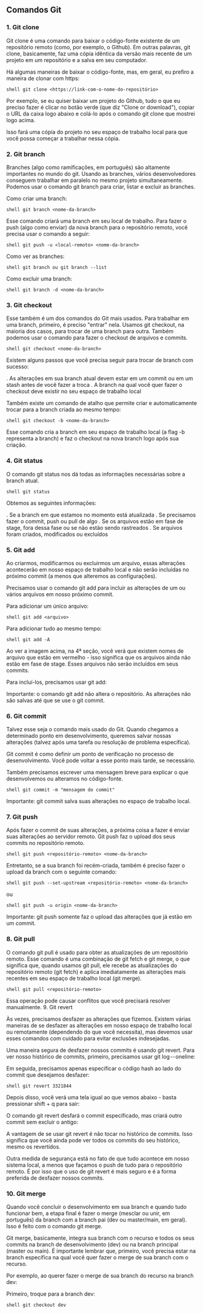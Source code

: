 ## Comandos Git
### 1. Git clone

Git clone é uma comando para baixar o código-fonte existente de um repositório remoto 
(como, por exemplo, o Github). Em outras palavras, git clone, basicamente, 
faz uma cópia idêntica da versão mais recente de um projeto em um repositório e a salva em seu computador.

Há algumas maneiras de baixar o código-fonte, mas, em geral, eu prefiro a maneira de clonar com https:

``shell
git clone <https://link-com-o-nome-do-repositório>
``

Por exemplo, se eu quiser baixar um projeto do Github, 
tudo o que eu preciso fazer é clicar no botão verde (que diz "Clone or download"), 
copiar o URL da caixa logo abaixo e colá-lo após o comando git clone que mostrei logo acima.

Isso fará uma cópia do projeto no seu espaço de trabalho local para que você possa começar a trabalhar nessa cópia.

### 2. Git branch

Branches (algo como ramificações, em português) são altamente importantes no mundo do git. 
Usando as branches, vários desenvolvedores conseguem trabalhar em paralelo no mesmo projeto simultaneamente. 
Podemos usar o comando git branch para criar, listar e excluir as branches.

Como criar uma branch:

``shell
git branch <nome-da-branch>
``

Esse comando criará uma branch em seu local de trabalho. 
Para fazer o push (algo como enviar) da nova branch para o repositório remoto, você precisa usar o comando a seguir:

``shell
git push -u <local-remoto> <nome-da-branch>
``

Como ver as branches:

``shell
git branch ou git branch --list
``

Como excluir uma branch:

``shell
git branch -d <nome-da-branch>
``

### 3. Git checkout

Esse também é um dos comandos do Git mais usados. Para trabalhar em uma branch, 
primeiro, é preciso "entrar" nela. Usamos git checkout, na maioria dos casos, 
para trocar de uma branch para outra. 
Também podemos usar o comando para fazer o checkout de arquivos e commits.

``shell
git checkout <nome-da-branch>
``

Existem alguns passos que você precisa seguir para trocar de branch com sucesso:

. As alterações em sua branch atual devem estar em um commit ou em um stash antes de você fazer a troca
. A branch na qual você quer fazer o checkout deve existir no seu espaço de trabalho local

Também existe um comando de atalho que permite criar e automaticamente 
trocar para a branch criada ao mesmo tempo:

``shell
git checkout -b <nome-da-branch>
``

Esse comando cria a branch em seu espaço de trabalho local (a flag -b representa a branch) e faz o checkout na nova branch logo após sua criação.

### 4. Git status

O comando git status nos dá todas as informações necessárias sobre a branch atual.

``shell
git status
``

Obtemos as seguintes informações:

. Se a branch em que estamos no momento está atualizada
. Se precisamos fazer o commit, push ou pull de algo
. Se os arquivos estão em fase de stage, fora dessa fase ou se não estão sendo rastreados
. Se arquivos foram criados, modificados ou excluídos

### 5. Git add

Ao criarmos, modificarmos ou excluirmos um arquivo, essas alterações acontecerão em nosso 
espaço de trabalho local e não serão incluídas no próximo commit (a menos que alteremos as configurações).

Precisamos usar o comando git add para incluir as alterações de um ou vários arquivos em nosso próximo commit.

Para adicionar um único arquivo:

``shell
git add <arquivo>
``

Para adicionar tudo ao mesmo tempo:

``shell
git add -A
``

Ao ver a imagem acima, na 4ª seção, você verá que existem nomes de arquivo que 
estão em vermelho - isso significa que os arquivos ainda não estão em fase de stage. 
Esses arquivos não serão incluídos em seus commits.

Para incluí-los, precisamos usar git add:

Importante: o comando git add não altera o repositório. 
As alterações não são salvas até que se use o git commit.

### 6. Git commit

Talvez esse seja o comando mais usado do Git. 
Quando chegamos a determinado ponto em desenvolvimento, 
queremos salvar nossas alterações (talvez após uma tarefa ou resolução de problema específica).

Git commit é como definir um ponto de verificação no processo de desenvolvimento. 
Você pode voltar a esse ponto mais tarde, se necessário.

Também precisamos escrever uma mensagem breve para explicar o 
que desenvolvemos ou alteramos no código-fonte.

``shell
git commit -m "mensagem do commit"
``

Importante: git commit salva suas alterações no espaço de trabalho local.

### 7. Git push

Após fazer o commit de suas alterações, a próxima coisa a fazer é enviar 
suas alterações ao servidor remoto. Git push faz o upload dos seus commits no repositório remoto.

``shell
git push <repositório-remoto> <nome-da-branch>
``

Entretanto, se a sua branch foi recém-criada, também é preciso fazer o upload da branch com o seguinte comando:

``shell
git push --set-upstream <repositório-remoto> <nome-da-branch>
``

ou

``shell
git push -u origin <nome-da-branch>
``

Importante: git push somente faz o upload das alterações que já estão em um commit.

### 8. Git pull

O comando git pull é usado para obter as atualizações de um repositório remoto. 
Esse comando é uma combinação de git fetch e git merge, o que significa que, 
quando usamos git pull, ele recebe as atualizações do repositório remoto 
(git fetch) e aplica imediatamente as alterações mais recentes em seu espaço de trabalho local (git merge).

``shell
git pull <repositório-remoto>
``

Essa operação pode causar conflitos que você precisará resolver manualmente.
9. Git revert

Às vezes, precisamos desfazer as alterações que fizemos. Existem várias maneiras de 
se desfazer as alterações em nosso espaço de trabalho local ou remotamente 
(dependendo do que você necessita), mas devemos usar esses comandos com cuidado para evitar exclusões indesejadas.

Uma maneira segura de desfazer nossos commits é usando git revert. 
Para ver nosso histórico de commits, primeiro, precisamos usar git log -- oneline:

Em seguida, precisamos apenas especificar o código hash ao lado do commit que desejamos desfazer:

``shell
git revert 3321844
``

Depois disso, você verá uma tela igual ao que vemos abaixo - basta pressionar shift + q para sair:

O comando git revert desfará o commit especificado, mas criará outro commit sem excluir o antigo:

A vantagem de se usar git revert é não tocar no histórico de commits. 
Isso significa que você ainda pode ver todos os commits do seu histórico, mesmo os revertidos.

Outra medida de segurança está no fato de que tudo acontece em nosso sistema local, 
a menos que façamos o push de tudo para o repositório remoto. 
É por isso que o uso de git revert é mais seguro e é a forma preferida de desfazer nossos commits.

### 10. Git merge

Quando você concluir o desenvolvimento em sua branch e quando tudo funcionar bem, 
a etapa final é fazer o merge (mesclar ou unir, em português) da branch com a branch pai 
(dev ou master/main, em geral). Isso é feito com o comando git merge.

Git merge, basicamente, integra sua branch com o recurso e todos os seus commits na branch 
de desenvolvimento (dev) ou na branch principal (master ou main). 
É importante lembrar que, primeiro, você precisa estar na branch específica na qual 
você quer fazer o merge de sua branch com o recurso.

Por exemplo, ao querer fazer o merge de sua branch do recurso na branch dev:

Primeiro, troque para a branch dev:

``shell
git checkout dev
``




